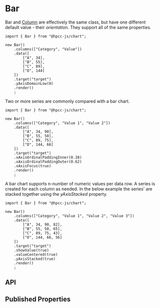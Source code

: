 # Bar

<!--meta
{
    "id": 3919,
    "name": "Bar",
    "kind": 128,
    "kindString": "Class",
    "flags": {
        "isExported": true
    },
    "sources": [
        {
            "fileName": "Bar.ts",
            "line": 3,
            "character": 16
        }
    ],
    "extendedTypes": [
        {
            "type": "reference",
            "name": "Column",
            "id": 3083
        }
    ],
    "extendedBy": [
        {
            "type": "reference",
            "name": "Gantt",
            "id": 7091
        }
    ],
    "folder": "packages/chart"
}
-->

Bar and [Column](./Column.md) are effectively the same class, but have one different default value - their _orientation_. They support all of the same properties.
```sample-code
import { Bar } from "@hpcc-js/chart";

new Bar()
    .columns(["Category", "Value"])
    .data([
        ["A", 34],
        ["B", 55],
        ["C", 89],
        ["D", 144]
    ])
    .target("target")
    .yAxisDomainLow(0)
    .render()
    ;
```
Two or more series are commonly compared with a bar chart.
```sample-code
import { Bar } from "@hpcc-js/chart";

new Bar()
    .columns(["Category", "Value 1", "Value 2"])
    .data([
        ["A", 34, 90],
        ["B", 55, 50],
        ["C", 89, 75],
        ["D", 144, 66]
    ])
    .target("target")
    .xAxisOrdinalPaddingInner(0.38)
    .xAxisOrdinalPaddingOuter(0.62)
    .xAxisFocus(true)
    .render()
    ;
```
A bar chart supports n-number of numeric values per data row. A series is created for each column as needed.  In the below example the series' are stacked together using the _yAxisStacked_ property.
```sample-code
import { Bar } from "@hpcc-js/chart";

new Bar()
    .columns(["Category", "Value 1", "Value 2", "Value 3"])
    .data([
        ["A", 34, 90, 82],
        ["B", 55, 50, 65],
        ["C", 89, 75, 43],
        ["D", 144, 66, 56]
    ])
    .target("target")
    .showValue(true)
    .valueCentered(true)
    .yAxisStacked(true)
    .render()
    ;
```

## API

## Published Properties
```@hpcc-js/chart:Bar
```
